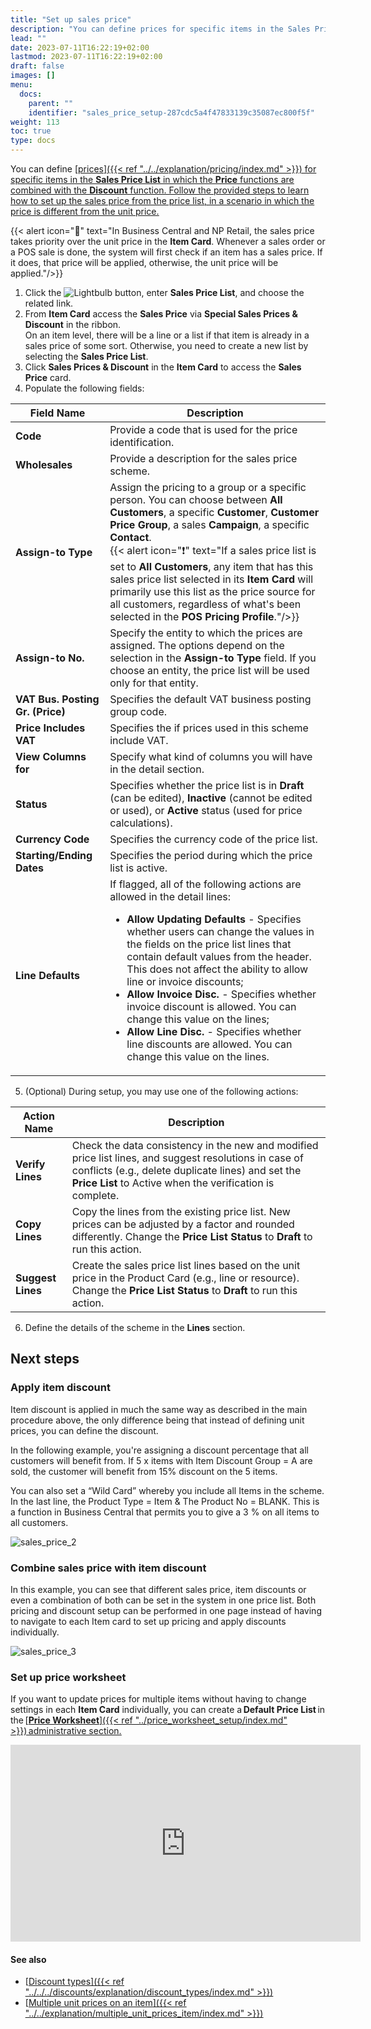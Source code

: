 ```yaml
---
title: "Set up sales price"
description: "You can define prices for specific items in the Sales Price List in which the Price functions are combined with the Discount function."
lead: ""
date: 2023-07-11T16:22:19+02:00
lastmod: 2023-07-11T16:22:19+02:00
draft: false
images: []
menu:
  docs:
    parent: ""
    identifier: "sales_price_setup-287cdc5a4f47833139c35087ec800f5f"
weight: 113
toc: true
type: docs
---
```


You can define [<ins>prices<ins>]({{< ref "../../explanation/pricing/index.md" >}}) for specific items in the **Sales Price List** in which the **Price** functions are combined with the **Discount** function. Follow the provided steps to learn how to set up the sales price from the price list, in a scenario in which the price is different from the unit price.

{{< alert icon="📝" text="In Business Central and NP Retail, the sales price takes priority over the unit price in the <b>Item Card</b>. Whenever a sales order or a POS sale is done, the system will first check if an item has a sales price. If it does, that price will be applied, otherwise, the unit price will be applied."/>}}

1. Click the ![Lightbulb](Lightbulb_icon.PNG) button, enter **Sales Price List**, and choose the related link. 
2. From **Item Card** access the **Sales Price** via **Special Sales Prices & Discount** in the ribbon.      
   On an item level, there will be a line or a list if that item is already in a sales price of some sort. Otherwise, you need to create a new list by selecting the **Sales Price List**.
3. Click **Sales Prices & Discount** in the **Item Card** to access the **Sales Price** card.      
4. Populate the following fields:

| Field Name      | Description |
| ----------- | ----------- |
| **Code**  | Provide a code that is used for the price identification. | 
| **Wholesales** | Provide a description for the sales price scheme. |
| **Assign-to Type** | Assign the pricing to a group or a specific person. You can choose between **All Customers**, a specific **Customer**, **Customer Price Group**, a sales **Campaign**, a specific **Contact**. <br/> {{< alert icon="❗" text="If a sales price list is set to <b>All Customers</b>, any item that has this sales price list selected in its <b>Item Card</b> will primarily use this list as the price source for all customers, regardless of what's been selected in the <b>POS Pricing Profile</b>."/>}} |
| **Assign-to No.** | Specify the entity to which the prices are assigned. The options depend on the selection in the **Assign-to Type** field. If you choose an entity, the price list will be used only for that entity. |
| **VAT Bus. Posting Gr. (Price)** | Specifies the default VAT business posting group code. |
| **Price Includes VAT** | Specifies the if prices used in this scheme include VAT. |
| **View Columns for** | Specify what kind of columns you will have in the detail section. |
| **Status** | Specifies whether the price list is in **Draft** (can be edited), **Inactive** (cannot be edited or used), or **Active** status (used for price calculations). |
| **Currency Code** | Specifies the currency code of the price list. |
| **Starting/Ending Dates** | Specifies the period during which the price list is active. |
| **Line Defaults** | If flagged, all of the following actions are allowed in the detail lines: <ul> <li> **Allow Updating Defaults** - Specifies whether users can change the values in the fields on the price list lines that contain default values from the header. This does not affect the ability to allow line or invoice discounts; </li> <li> **Allow Invoice Disc.** - Specifies whether invoice discount is allowed. You can change this value on the lines; </li> <li> **Allow Line Disc.** - Specifies whether line discounts are allowed. You can change this value on the lines. </li> </ul> |

5. (Optional) During setup, you may use one of the following actions: 

| Action Name      | Description |
| ----------- | ----------- |
| **Verify Lines** | Check the data consistency in the new and modified price list lines, and suggest resolutions in case of conflicts (e.g., delete duplicate lines) and set the **Price List** to Active when the verification is complete. |
| **Copy Lines** | Copy the lines from the existing price list. New prices can be adjusted by a factor and rounded differently. Change the **Price List Status** to **Draft** to run this action. |
| **Suggest Lines** | Create the sales price list lines based on the unit price in the Product Card (e.g., line or resource). Change the **Price List Status** to **Draft** to run this action. |

6. Define the details of the scheme in the **Lines** section.       



## Next steps

### Apply item discount

Item discount is applied in much the same way as described in the main procedure above, the only difference being that instead of defining unit prices, you can define the discount.

In the following example, you're assigning a discount percentage that all customers will benefit from. If 5 x items with Item Discount Group = A are sold, the customer will benefit from 15% discount on the 5 items. 

You can also set a “Wild Card” whereby you include all Items in the scheme. In the last line, the Product Type = Item & The Product No = BLANK. This is a function in Business Central that permits you to give a 3 % on all items to all customers.

![sales_price_2](sales_price_2.PNG)

### Combine sales price with item discount

In this example, you can see that different sales price, item discounts or even a combination of both can be set in the system in one price list. 
Both pricing and discount setup can be performed in one page instead of having to navigate to each Item card to set up pricing and apply discounts individually. 

![sales_price_3](sales_price_3.PNG)

### Set up price worksheet

If you want to update prices for multiple items without having to change settings in each **Item Card** individually, you can create a **Default Price List** in the [<ins>**Price Worksheet**<ins>]({{< ref "../price_worksheet_setup/index.md" >}}) administrative section. 

<iframe width="560" height="315" src="https://www.youtube.com/embed/DZFlAhoDlvI?si=EgGfm-5626PUCbkm" title="YouTube video player" frameborder="0" allow="accelerometer; autoplay; clipboard-write; encrypted-media; gyroscope; picture-in-picture; web-share" allowfullscreen></iframe>

#### See also

- [<ins>Discount types<ins>]({{< ref "../../../discounts/explanation/discount_types/index.md" >}})
- [<ins>Multiple unit prices on an item<ins>]({{< ref "../../explanation/multiple_unit_prices_item/index.md" >}})